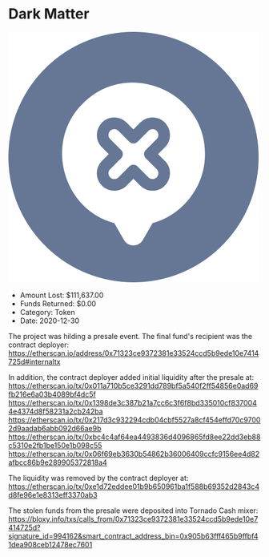 # Dark Matter
![Dark Matter](/rektimages/Dark-Matter.png)
- Amount Lost: $111,637.00
- Funds Returned: $0.00
- Category: Token
- Date: 2020-12-30

The project was hilding a presale event. The final fund's recipient was the contract deployer:  
https://etherscan.io/address/0x71323ce9372381e33524ccd5b9ede10e7414725d#internaltx  
  
In addition, the contract deployer added initial liquidity after the presale at:  
https://etherscan.io/tx/0x011a710b5ce3291dd789bf5a540f2ff54856e0ad69fb216e6a03b4089bf4dc5f  
https://etherscan.io/tx/0x1398de3c387b21a7cc6c3f6f8bd335010cf8370044e4374d8f58231a2cb242ba  
https://etherscan.io/tx/0x217d3c932294cdb04cbf5527a8cf454effd70c97002d9aadab6abb092d66ae9b  
https://etherscan.io/tx/0xbc4c4af64ea4493836d4096865fd8ee22dd3eb88c5310e2fb1be150e1b098c55  
https://etherscan.io/tx/0x06f69eb3630b54862b36006409ccfc9156ee4d82afbcc86b9e289905372818a4  
  
The liquidity was removed by the contract deployer at:  
https://etherscan.io/tx/0xe1d72eddee01b9b650961ba1f588b69352d2843c4d8fe96e1e8313eff3370ab3  
  
The stolen funds from the presale were deposited into Tornado Cash mixer:  
https://bloxy.info/txs/calls_from/0x71323ce9372381e33524ccd5b9ede10e7414725d?signature_id=994162&smart_contract_address_bin=0x905b63fff465b9ffbf41dea908ceb12478ec7601



